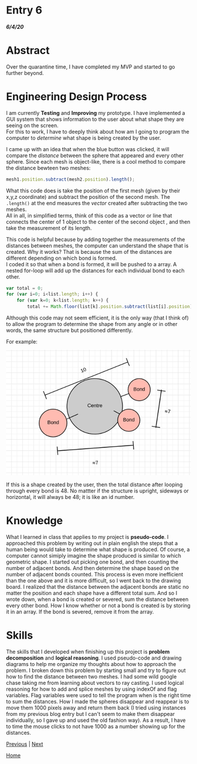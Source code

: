 # Entry 6
##### 6/4/20

# Abstract
Over the quarantine time, I have completed my MVP and started to go further beyond.

# Engineering Design Process
I am currently **Testing** and **Improving** my prototype. I have implemented a GUI system that shows information to the user about what shape
they are seeing on the screen. <br>
For this to work, I have to deeply think about how am I going to program the computer to *determine* what shape is being created
by the user.

I came up with an idea that when the blue button was clicked, it will compare the *distance* between the sphere that appeared and every other
sphere. Since each mesh is object-like, there is a cool method to compare the distance bewteen two meshes:
```javascript
mesh1.position.subtract(mesh2.position).length();
```
What this code does is take the position of the first mesh (given by their x,y,z coordinate) and subtract the position of the second mesh.
The `.length()` at the end measures the *vector* created after subtracting the two meshes. <br>
All in all, in simplified terms, think of this code as a vector or line that connects the center of 1 object to the center of the second object
, and then take the measurement of its length.

This code is helpful because by adding together the measurements of the distances between meshes, the computer can understand the shape that is created.
Why it works? That is because the sum of the distances are different depending on which bond is formed. <br>
I coded it so that when a bond is formed, it will be pushed to a array. A nested for-loop will add up the distances for each individual bond
to each other.
```javascript
var total = 0;
for (var i=0; i<list.length; i++) {
    for (var k=0; k<list.length; k++) {
        total += Math.floor(list[k].position.subtract(list[i].position).length());
```
Although this code may not seem efficient, it is the only way (that I think of) to allow the program to determine the shape from
any angle or in other words, the same structure but positioned differently.

For example:<br>

![Diagram](../photo/fp1.PNG)

If this is a shape created by the user, then the total distance after looping through every bond is 48. No mattter if the structure is upright,
sideways or horizontal, it will always be 48; it is like an id number.

# Knowledge

What I learned in class that applies to my project is **pseudo-code**. I approached this problem by writing out in plain english the steps
that a human being would take to determine what shape is produced. Of course, a computer cannot simiply imagine the shape produced
is similar to which geometric shape. I started out picking one bond, and then counting the number of adjacent bonds. And then determine
the shape based on the number of adjacent bonds counted. This process is even more inefficient than the one above and it is more difficult, so I went
back to the drawing board. I realized that the distance between the adjacent bonds are static no matter the position and each shape have a different total sum.
And so I wrote down, when a bond is created or severed, sum the distance between every other bond. How I know whether or not a bond is created
is by storing it in an array. If the bond is severed, remove it from the array.

# Skills

The skills that I developed when finishing up this project is **problem decomposition** and **logical reasoning**. I used pseudo-code and drawing diagrams to help me organize my thoughts about how to approach the problem.
I broken down this problem by starting small and try to figure out how to find the distance between two meshes. I had some wild google chase
taking me from learning about vectors to ray casting. I used logical reasoning for how to add and splice meshes by using indexOf and flag variables.
 Flag variables were used to tell the program when is the right time to sum the distances. How I made the spheres disappear and reappear is to
 move them 1000 pixels away and return them back (I tried using instances from my previous blog entry but I can't seem to make them disappear individually, so I gave up and used the old fashion way).
 As a result, I have to time the mouse clicks to not have 1000 as a number showing up for the distances.

[Previous](entry05.md) | [Next](entry07.md)

[Home](../README.md)